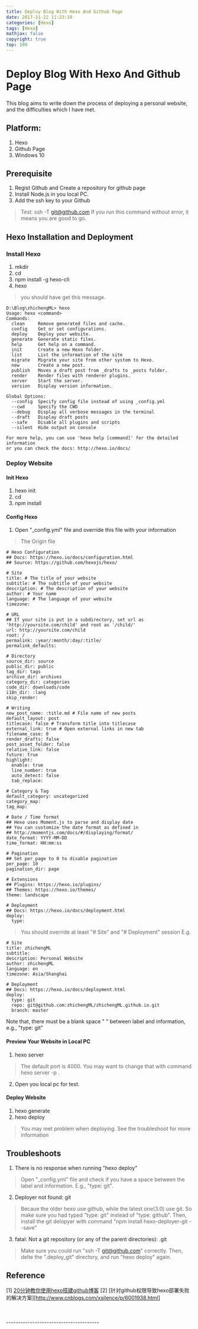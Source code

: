 ```yaml
---
title: Deploy Blog With Hexo And Github Page
date: 2017-11-22 11:23:19
categories: [Hexo]
tags: [Hexo]
mathjax: false
copyright: true
top: 100
---
```


# Deploy Blog With Hexo And Github Page

This blog aims to write down the process of deploying a personal website, and the difficulties which I have met.

## Platform:
1. Hexo
2. Github Page
3. Windows 10

## Prerequisite
1. Regist Github and Create a repository for github page
2. Install Node.js in you local PC.
3. Add the ssh key to your Github
> Test: ssh -T git@github.com
> If you run this command without error, it means you are good to go.

## Hexo Installation and Deployment

### Install Hexo
1. mkdir <Folder for Hexo>
2. cd <Folder for Hexo>
3. npm install -g hexo-cli
4. hexo
> you should have get this message.

```
D:\Blog\zhichengML> hexo
Usage: hexo <command>
Commands:
  clean     Remove generated files and cache.
  config    Get or set configurations.
  deploy    Deploy your website.
  generate  Generate static files.
  help      Get help on a command.
  init      Create a new Hexo folder.
  list      List the information of the site
  migrate   Migrate your site from other system to Hexo.
  new       Create a new post.
  publish   Moves a draft post from _drafts to _posts folder.
  render    Render files with renderer plugins.
  server    Start the server.
  version   Display version information.

Global Options:
  --config  Specify config file instead of using _config.yml
  --cwd     Specify the CWD
  --debug   Display all verbose messages in the terminal
  --draft   Display draft posts
  --safe    Disable all plugins and scripts
  --silent  Hide output on console

For more help, you can use 'hexo help [command]' for the detailed information
or you can check the docs: http://hexo.io/docs/
```

### Deploy Website
#### Init Hexo
1. hexo init <blog name>
2. cd <blog name>
3. npm install

#### Config Hexo
1. Open "_config.yml" file and override this file with your information
>The Origin file
```
# Hexo Configuration
## Docs: https://hexo.io/docs/configuration.html
## Source: https://github.com/hexojs/hexo/

# Site
title: # The title of your website
subtitle: # The subtitle of your website
description: # The description of your website
author: # Your name
language: # The language of your website
timezone:

# URL
## If your site is put in a subdirectory, set url as 'http://yoursite.com/child' and root as '/child/'
url: http://yoursite.com/child
root: /
permalink: :year/:month/:day/:title/
permalink_defaults:

# Directory
source_dir: source
public_dir: public
tag_dir: tags
archive_dir: archives
category_dir: categories
code_dir: downloads/code
i18n_dir: :lang
skip_render:

# Writing
new_post_name: :title.md # File name of new posts
default_layout: post
titlecase: false # Transform title into titlecase
external_link: true # Open external links in new tab
filename_case: 0
render_drafts: false
post_asset_folder: false
relative_link: false
future: true
highlight:
  enable: true
  line_number: true
  auto_detect: false
  tab_replace:

# Category & Tag
default_category: uncategorized
category_map:
tag_map:

# Date / Time format
## Hexo uses Moment.js to parse and display date
## You can customize the date format as defined in
## http://momentjs.com/docs/#/displaying/format/
date_format: YYYY-MM-DD
time_format: HH:mm:ss

# Pagination
## Set per_page to 0 to disable pagination
per_page: 10
pagination_dir: page

# Extensions
## Plugins: https://hexo.io/plugins/
## Themes: https://hexo.io/themes/
theme: landscape

# Deployment
## Docs: https://hexo.io/docs/deployment.html
deploy:
  type:
```

> You should override at least "# Site" and "# Deployment" session
E.g.
```
# Site
title: zhichengML
subtitle:
description: Personal Website
author: zhichengML
language: en
timezone: Asia/Shanghai
```
```
# Deployment
## Docs: https://hexo.io/docs/deployment.html
deploy:
  type: git
  repo: git@github.com:zhichengML/zhichengML.github.io.git
  branch: master
```
Note that, there must be a blank space " " between label and information, e.g., "type: git"

#### Preview Your Website in Local PC
1. hexo server
> The default port is 4000. You may want to change that with command hexo server -p <port>.
2. Open you local pc for test.

#### Deploy Website
1. hexo generate
2. hexo deploy
> You may met problem when deploying.
> See the troubleshoot for more information

## Troubleshoots
1. There is no response when running "hexo deploy"
> Open "_config.yml" file and check if you have a space between the label and information. E.g., "type: git".

2. Deployer not found: git
> Becaue the older hexo use github, while the latest one(3.0) use git. So make sure you had typed "type: git" instead of "type: github". Then, install the git delopyer with command "npm install hexo-deployer-git --save"

3. fatal: Not a git repository (or any of the parent directories): .git
> Make sure you could run "ssh -T git@github.com" correctly. Then, delte the ".deploy_git" directory, and run "hexo deploy" again.


## Reference
[1] [20分钟教你使用hexo搭建github博客](http://www.jianshu.com/p/e99ed60390a8)
[2] [针对github权限导致hexo部署失败的解决方案][http://www.cnblogs.com/xsilence/p/6001938.html]



<br>
<br>
---------------------------------------